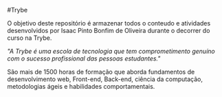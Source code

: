 #Trybe

O objetivo deste repositório é armazenar todos o conteudo e atividades desenvolvidos por Isaac Pinto Bonfim de Oliveira durante o decorrer do curso na Trybe.

_"A Trybe é uma escola de tecnologia que tem comprometimento genuíno com o sucesso profissional das pessoas estudantes."_

São mais de 1500 horas de formação que aborda fundamentos de desenvolvimento web, Front-end, Back-end, ciência da computação, metodologias ágeis e habilidades comportamentais.
